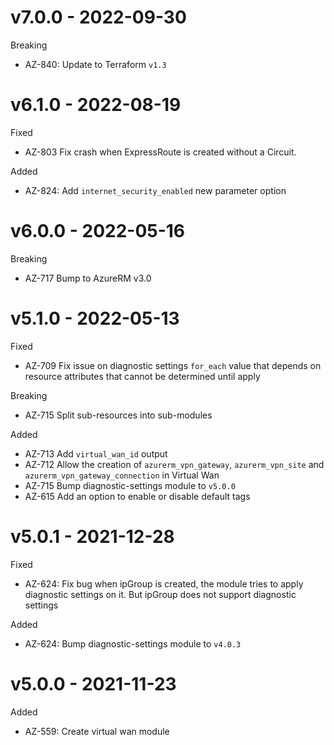# v7.0.0 - 2022-09-30

Breaking
  * AZ-840: Update to Terraform `v1.3`

# v6.1.0 - 2022-08-19

Fixed
  * AZ-803 Fix crash when ExpressRoute is created without a Circuit.

Added
  * AZ-824: Add `internet_security_enabled` new parameter option

# v6.0.0 - 2022-05-16

Breaking
  * AZ-717 Bump to AzureRM v3.0

# v5.1.0 - 2022-05-13

Fixed
  * AZ-709 Fix issue on diagnostic settings `for_each` value that depends on resource attributes that cannot be determined until apply

Breaking
  * AZ-715 Split sub-resources into sub-modules

Added
  * AZ-713 Add `virtual_wan_id` output
  * AZ-712 Allow the creation of `azurerm_vpn_gateway`, `azurerm_vpn_site` and `azurerm_vpn_gateway_connection` in Virtual Wan
  * AZ-715 Bump diagnostic-settings module to `v5.0.0`
  * AZ-615 Add an option to enable or disable default tags

# v5.0.1 - 2021-12-28

Fixed
  * AZ-624: Fix bug when ipGroup is created, the module tries to apply diagnostic settings on it. But ipGroup does not support diagnostic settings

Added
  * AZ-624: Bump diagnostic-settings module to `v4.0.3`

# v5.0.0 - 2021-11-23

Added
  *  AZ-559: Create virtual wan module
